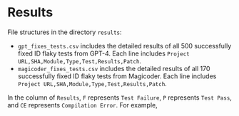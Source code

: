 # Results

File structures in the directory `results`:
- `gpt_fixes_tests.csv` includes the detailed results of all 500 successfully fixed ID flaky tests from GPT-4. Each line includes `Project URL,SHA,Module,Type,Test,Results,Patch`.
- `magicoder_fixes_tests.csv` includes the detailed results of all 170 successfully fixed ID flaky tests from Magicoder. Each line includes `Project URL,SHA,Module,Type,Test,Results,Patch`.

In the column of `Results`, `F` represents `Test Failure`, `P` represents `Test Pass`, and `CE` represents `Compilation Error`. For example, 